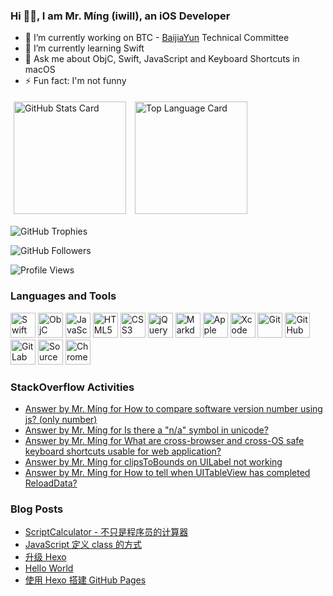 ### Hi 👋🏿, I am Mr. Míng (iwill), an iOS Developer

- 🔭 I’m currently working on BTC - [BaijiaYun](https://www.baijiayun.com/) Technical Committee
- 🌱 I’m currently learning Swift
- 💬 Ask me about ObjC, Swift, JavaScript and Keyboard Shortcuts in macOS
- ⚡ Fun fact: I'm not funny

<p><!-- add `p` for margin-bottom -->
  <a href="#"><!-- add `a` for inline-block -->
    <img alt="GitHub Stats Card" src="https://github-readme-stats.vercel.app/api?username=iwill&count_private=true&include_all_commits=true&show_icons=true&disable_animations=true&theme=swift" valign="top" hspace="5px" vspace="5px" height="180px" /><!-- remove space before `/a` for link style --></a>
  <a href="#">
    <img alt="Top Language Card" src="https://github-readme-stats.vercel.app/api/top-langs/?username=iwill&langs_count=10&layout=compact&theme=swift" valign="top" hspace="5px" vspace="5px" height="180px" /></a>
</p>

![GitHub Trophies](https://github-profile-trophy.vercel.app/?username=iwill&column=9&margin-w=10&margin-h=10&no-bg=true&no-frame=true)

![GitHub Followers](https://img.shields.io/github/followers/iwill?label=Follow&style=social)

![Profile Views](https://komarev.com/ghpvc/?username=iwill)

### Languages and Tools

<div>
  <!-- Languages -->
  <img src="https://cdn.jsdelivr.net/gh/devicons/devicon/icons/swift/swift-original.svg" alt="Swift" width="40" height="40" />
  <img src="https://cdn.jsdelivr.net/gh/devicons/devicon/icons/objectivec/objectivec-plain.svg" alt="ObjC" width="40" height="40" />
  <img src="https://cdn.jsdelivr.net/gh/devicons/devicon/icons/javascript/javascript-original.svg" alt="JavaScript" width="40" height="40" />
  <img src="https://cdn.jsdelivr.net/gh/devicons/devicon/icons/html5/html5-original.svg" width="40" alt="HTML5" height="40" />
  <img src="https://cdn.jsdelivr.net/gh/devicons/devicon/icons/css3/css3-original.svg" width="40" alt="CSS3" height="40" />
  <img src="https://cdn.jsdelivr.net/gh/devicons/devicon/icons/jquery/jquery-original.svg" alt="jQuery" width="40" height="40" />
  <img src="https://cdn.jsdelivr.net/gh/devicons/devicon/icons/markdown/markdown-original.svg" alt="Markdown" width="40" height="40" />
  <!-- Tools -->
  <img src="https://cdn.jsdelivr.net/gh/devicons/devicon/icons/apple/apple-original.svg" alt="Apple" width="40" height="40" />
  <img src="https://cdn.jsdelivr.net/gh/devicons/devicon/icons/xcode/xcode-original.svg" alt="Xcode" width="40" height="40" />
  <img src="https://cdn.jsdelivr.net/gh/devicons/devicon/icons/git/git-original.svg" alt="Git" width="40" height="40" />
  <img src="https://cdn.jsdelivr.net/gh/devicons/devicon/icons/github/github-original.svg" alt="GitHub" width="40" height="40" />
  <img src="https://cdn.jsdelivr.net/gh/devicons/devicon/icons/gitlab/gitlab-original.svg" alt="GitLab" width="40" height="40" />
  <img src="https://cdn.jsdelivr.net/gh/devicons/devicon/icons/sourcetree/sourcetree-original.svg" alt="SourceTree" width="40" height="40" />
  <img src="https://cdn.jsdelivr.net/gh/devicons/devicon/icons/chrome/chrome-original.svg" alt="Chrome" width="40" height="40" />
</div>

### StackOverflow Activities

<!-- STACKOVERFLOW:START -->
- [Answer by Mr. Míng for How to compare software version number using js? &lpar;only number&rpar;](https://stackoverflow.com/questions/6832596/how-to-compare-software-version-number-using-js-only-number/72275309#72275309)
- [Answer by Mr. Míng for Is there a &quot;n/a&quot; symbol in unicode?](https://stackoverflow.com/questions/21894410/is-there-a-n-a-symbol-in-unicode/71491517#71491517)
- [Answer by Mr. Míng for What are cross-browser and cross-OS safe keyboard shortcuts usable for web application?](https://stackoverflow.com/questions/3329420/what-are-cross-browser-and-cross-os-safe-keyboard-shortcuts-usable-for-web-appli/68768625#68768625)
- [Answer by Mr. Míng for clipsToBounds on UILabel not working](https://stackoverflow.com/questions/50078463/clipstobounds-on-uilabel-not-working/68076341#68076341)
- [Answer by Mr. Míng for How to tell when UITableView has completed ReloadData?](https://stackoverflow.com/questions/16071503/how-to-tell-when-uitableview-has-completed-reloaddata/68031438#68031438)
<!-- STACKOVERFLOW:END -->

### Blog Posts

<!-- BLOG-POST-LIST:START -->
- [ScriptCalculator - 不只是程序员的计算器](https://iwill.im/2022/07/08/script-calculator/)
- [JavaScript 定义 class 的方式](https://iwill.im/2022/04/07/class-js/)
- [升级 Hexo](https://iwill.im/2022/02/09/updating-hexo/)
- [Hello World](https://iwill.im/2015/08/28/hello-world/)
- [使用 Hexo 搭建 GitHub Pages](https://iwill.im/2014/04/20/blogging-with-hexo/)
<!-- BLOG-POST-LIST:END -->

<!--
**iwill/iwill** is a ✨ _special_ ✨ repository because its `README.md` (this file) appears on your GitHub profile.

Here are some ideas to get you started:

- 🔭 I’m currently working on ...
- 🌱 I’m currently learning ...
- 👯 I’m looking to collaborate on ...
- 🤔 I’m looking for help with ...
- 💬 Ask me about ...
- 📫 How to reach me: ...
- 😄 Pronouns: ...
- ⚡ Fun fact: ...
-->

